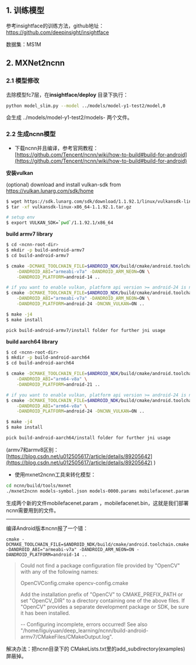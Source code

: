 ## 1. 训练模型

参考insightface的训练方法，github地址：https://github.com/deepinsight/insightface

数据集：MS1M



## 2. MXNet2ncnn

### 2.1 模型修改

去除模型fc7层，在**insightface/deploy** 目录下执行：

```bash
python model_slim.py --model ../models/model-y1-test2/model,0
```

会生成 ../models/model-y1-test2/models-  两个文件。



### 2.2 生成ncnn模型

- 下载ncnn并且编译，参考官网教程：[https://github.com/Tencent/ncnn/wiki/how-to-build#build-for-android](https://github.com/Tencent/ncnn/wiki/how-to-build#build-for-android)

**安装vulkan**

(optional) download and install vulkan-sdk from <https://vulkan.lunarg.com/sdk/home>

```bash
$ wget https://sdk.lunarg.com/sdk/download/1.1.92.1/linux/vulkansdk-linux-x86_64-1.1.92.1.tar.gz?Human=true -O vulkansdk-linux-x86_64-1.1.92.1.tar.gz
$ tar -xf vulkansdk-linux-x86_64-1.1.92.1.tar.gz

# setup env
$ export VULKAN_SDK=`pwd`/1.1.92.1/x86_64
```

**build armv7 library**

```bash
$ cd <ncnn-root-dir>
$ mkdir -p build-android-armv7
$ cd build-android-armv7

$ cmake -DCMAKE_TOOLCHAIN_FILE=$ANDROID_NDK/build/cmake/android.toolchain.cmake \
    -DANDROID_ABI="armeabi-v7a" -DANDROID_ARM_NEON=ON \
    -DANDROID_PLATFORM=android-14 ..

# if you want to enable vulkan, platform api version >= android-24 is needed
$ cmake -DCMAKE_TOOLCHAIN_FILE=$ANDROID_NDK/build/cmake/android.toolchain.cmake \
    -DANDROID_ABI="armeabi-v7a" -DANDROID_ARM_NEON=ON \
    -DANDROID_PLATFORM=android-24 -DNCNN_VULKAN=ON ..

$ make -j4
$ make install

pick build-android-armv7/install folder for further jni usage
```

**build aarch64 library**

```bash
$ cd <ncnn-root-dir>
$ mkdir -p build-android-aarch64
$ cd build-android-aarch64

$ cmake -DCMAKE_TOOLCHAIN_FILE=$ANDROID_NDK/build/cmake/android.toolchain.cmake \
    -DANDROID_ABI="arm64-v8a" \
    -DANDROID_PLATFORM=android-21 ..

# if you want to enable vulkan, platform api version >= android-24 is needed
$ cmake -DCMAKE_TOOLCHAIN_FILE=$ANDROID_NDK/build/cmake/android.toolchain.cmake \
    -DANDROID_ABI="arm64-v8a" \
    -DANDROID_PLATFORM=android-24 -DNCNN_VULKAN=ON ..

$ make -j4
$ make install

pick build-android-aarch64/install folder for further jni usage
```

(armv7和armv8区别：[https://blog.csdn.net/u012505617/article/details/89205642](https://blog.csdn.net/u012505617/article/details/89205642) )



- 使用mxnet2ncnn工具来转化模型：

```bash
cd ncnn/build/tools/mxnet
./mxnet2ncnn models-symbol.json models-0000.params mobilefacenet.param mobilefacenet.bin
```

生成两个新的文件mobilefacenet.param ，mobilefacenet.bin，这就是我们部署ncnn需要用到的文件。









------

编译Android版本ncnn报了一个错：

```
cmake -DCMAKE_TOOLCHAIN_FILE=$ANDROID_NDK/build/cmake/android.toolchain.cmake -DANDROID_ABI="armeabi-v7a" -DANDROID_ARM_NEON=ON -DANDROID_PLATFORM=android-14 ..
```

> Could not find a package configuration file provided by "OpenCV" with any
> of the following names:
>
> OpenCVConfig.cmake
> opencv-config.cmake
>
> Add the installation prefix of "OpenCV" to CMAKE_PREFIX_PATH or set
> "OpenCV_DIR" to a directory containing one of the above files.  If "OpenCV"
> provides a separate development package or SDK, be sure it has been
> installed.
>
> -- Configuring incomplete, errors occurred!
> See also "/home/liguiyuan/deep_learning/ncnn/build-android-armv7/CMakeFiles/CMakeOutput.log".

解决办法：把ncnn目录下的 CMakeLists.txt里的add_subdirectory(examples) 屏蔽掉。

